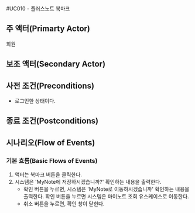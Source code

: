 #UC010 - 플러스노트 북마크


## 주 액터(Primarty Actor)
회원


## 보조 액터(Secondary Actor)

## 사전 조건(Preconditions)
- 로그인한 상태이다.


## 종료 조건(Postconditions)


## 시나리오(Flow of Events)

### 기본 흐름(Basic Flows of Events)
1. 액터는 북마크 버튼을 클릭한다.
2. 시스템은 'MyNote에 저장하시겠습니까?' 확인하는 내용을 출력한다.
    - 확인 버튼을 누르면, 시스템은 'MyNote로 이동하시겠습니까' 확인하는 내용을 출력한다. 확인 버튼을 누르면 시스템은 마이노트 조회 유스케이스로 이동한다.
    - 취소 버튼을 누르면, 확인 창이 닫힌다. 




